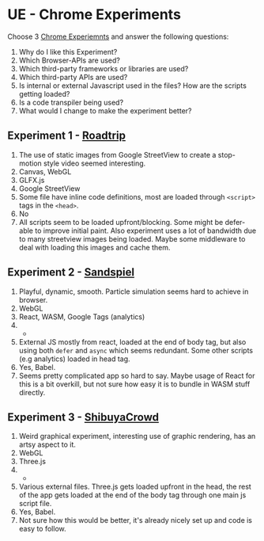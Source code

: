# UE - Chrome Experiments

Choose 3 [Chrome Experiemnts](https://experiments.withgoogle.com/collection/chrome) and answer the following questions:

1. Why do I like this Experiment?
2. Which Browser-APIs are used?
3. Which third-party frameworks or libraries are used?
4. Which third-party APIs are used?
5. Is internal or external Javascript used in the files? How are the scripts getting loaded?
6. Is a code transpiler being used?
7. What would I change to make the experiment better?

## Experiment 1 - [Roadtrip](https://experiments.withgoogle.com/roadtrip)

1. The use of static images from Google StreetView to create a stop-motion style video seemed interesting.
2. Canvas, WebGL
3. GLFX.js
4. Google StreetView
5. Some file have inline code definitions, most are loaded through `<script>` tags in the `<head>`.
6. No
7. All scripts seem to be loaded upfront/blocking. Some might be defer-able to improve initial paint. Also experiment uses a lot of bandwidth due to many streetview images being loaded. Maybe some middleware to deal with loading this images and cache them.

## Experiment 2 - [Sandspiel](https://experiments.withgoogle.com/sandspiel)

1. Playful, dynamic, smooth. Particle simulation seems hard to achieve in browser.
2. WebGL
3. React, WASM, Google Tags (analytics)
4. -
5. External JS mostly from react, loaded at the end of body tag, but also using both `defer` and `async` which seems redundant. Some other scripts (e.g analytics) loaded in head tag.
6. Yes, Babel.
7. Seems pretty complicated app so hard to say. Maybe usage of React for this is a bit overkill, but not sure how easy it is to bundle in WASM stuff directly.

## Experiment 3 - [ShibuyaCrowd](https://experiments.withgoogle.com/shibuyacrowd)

1. Weird graphical experiment, interesting use of graphic rendering, has an artsy aspect to it.
2. WebGL
3. Three.js
4. -
5. Various external files. Three.js gets loaded upfront in the head, the rest of the app gets loaded at the end of the body tag through one main js script file.
6. Yes, Babel.
7. Not sure how this would be better, it's already nicely set up and code is easy to follow.